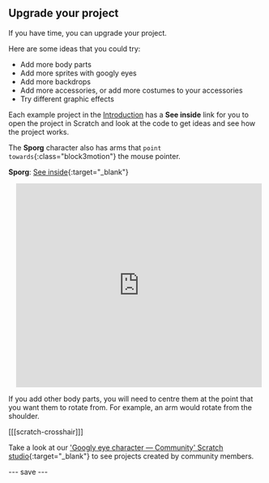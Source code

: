 ## Upgrade your project

If you have time, you can upgrade your project.

Here are some ideas that you could try:
- Add more body parts
- Add more sprites with googly eyes
- Add more backdrops
- Add more accessories, or add more costumes to your accessories
- Try different graphic effects

Each example project in the [Introduction](.) has a **See inside** link for you to open the project in Scratch and look at the code to get ideas and see how the project works.

The **Sporg** character also has arms that `point towards`{:class="block3motion"} the mouse pointer.

**Sporg**: [See inside](https://scratch.mit.edu/projects/495865892/editor){:target="_blank"}
<div class="scratch-preview" style="margin-left: 15px;">
  <iframe allowtransparency="true" width="485" height="402" src="https://scratch.mit.edu/projects/embed/495865892/?autostart=false" frameborder="0"></iframe>
</div>

If you add other body parts, you will need to centre them at the point that you want them to rotate from. For example, an arm would rotate from the shoulder.

[[[scratch-crosshair]]]

Take a look at our ['Googly eye character — Community' Scratch studio](https://scratch.mit.edu/studios/29120534){:target="_blank"} to see projects created by community members.

--- save ---
